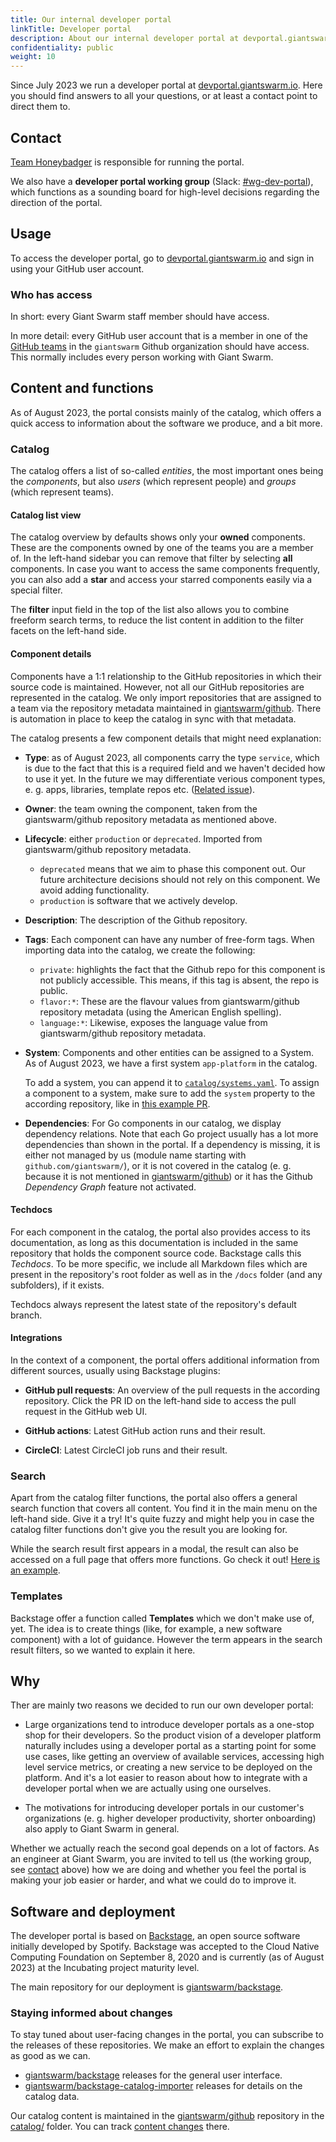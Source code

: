 ```yaml
---
title: Our internal developer portal
linkTitle: Developer portal
description: About our internal developer portal at devportal.giantswarm.io
confidentiality: public
weight: 10
---
```


Since July 2023 we run a developer portal at [devportal.giantswarm.io](https://devportal.giantswarm.io/). Here you should find answers to all your questions, or at least a contact point to direct them to.

## Contact

[Team Honeybadger](https://intranet.giantswarm.io/docs/organizational-structure/teams/honeybadger/) is responsible for running the portal.

We also have a **developer portal working group** (Slack: [#wg-dev-portal](https://gigantic.slack.com/archives/C055VLMTPFE)), which functions as a sounding board for high-level decisions regarding the direction of the portal.

## Usage

To access the developer portal, go to [devportal.giantswarm.io](https://devportal.giantswarm.io/) and sign in using your GitHub user account.

### Who has access

In short: every Giant Swarm staff member should have access.

In more detail: every GitHub user account that is a member in one of the [GitHub teams](https://github.com/orgs/giantswarm/teams) in the `giantswarm` Github organization should have access. This normally includes every person working with Giant Swarm.

## Content and functions

As of August 2023, the portal consists mainly of the catalog, which offers a quick access to information about the software we produce, and a bit more.

### Catalog

The catalog offers a list of so-called _entities_, the most important ones being the _components_, but also _users_ (which represent people) and _groups_ (which represent teams).

#### Catalog list view

The catalog overview by defaults shows only your **owned** components. These are the components owned by one of the teams you are a member of. In the left-hand sidebar you can remove that filter by selecting **all** components. In case you want to access the same components frequently, you can also add a **star** and access your starred components easily via a special filter.

The **filter** input field in the top of the list also allows you to combine freeform search terms, to reduce the list content in addition to the filter facets on the left-hand side.

#### Component details

Components have a 1:1 relationship to the GitHub repositories in which their source code is maintained. However, not all our GitHub repositories are represented in the catalog. We only import repositories that are assigned to a team via the repository metadata maintained in [giantswarm/github](https://github.com/giantswarm/github/tree/main/repositories). There is automation in place to keep the catalog in sync with that metadata.

The catalog presents a few component details that might need explanation:

- **Type**: as of August 2023, all components carry the type `service`, which is due to the fact that this is a required field and we haven't decided how to use it yet. In the future we may differentiate verious component types, e. g. apps, libraries, template repos etc. ([Related issue](https://github.com/giantswarm/giantswarm/issues/27739)).

- **Owner**: the team owning the component, taken from the giantswarm/github repository metadata as mentioned above.

- **Lifecycle**: either `production` or `deprecated`. Imported from giantswarm/github repository metadata.
  - `deprecated` means that we aim to phase this component out. Our future architecture decisions should not rely on this component. We avoid adding functionality.
  - `production` is software that we actively develop.

- **Description**: The description of the Github repository.

- **Tags**: Each component can have any number of free-form tags. When importing data into the catalog, we create the following:
  - `private`: highlights the fact that the Github repo for this component is not publicly accessible. This means, if this tag is absent, the repo is public.
  - `flavor:*`: These are the flavour values from giantswarm/github repository metadata (using the American English spelling).
  - `language:*`: Likewise, exposes the language value from giantswarm/github repository metadata.

- **System**: Components and other entities can be assigned to a System. As of August 2023, we have a first system `app-platform` in the catalog.

  To add a system, you can append it to [`catalog/systems.yaml`](https://github.com/giantswarm/github/blob/main/catalog/systems.yaml). To assign a component to a system, make sure to add the `system` property to the according repository, like in [this example PR](https://github.com/giantswarm/github/pull/1044/files#diff-eacb07a081b75cd32aab835640285ad1413773e06e49af1470c8d4934385f19cR11).

- **Dependencies**: For Go components in our catalog, we display dependency relations. Note that each Go project usually has a lot more dependencies than shown in the portal. If a dependency is missing, it is either not managed by us (module name starting with `github.com/giantswarm/`), or it is not covered in the catalog (e. g. because it is not mentioned in [giantswarm/github](https://github.com/giantswarm/github/tree/main/repositories)) or it has the Github _Dependency Graph_ feature not activated.

#### Techdocs

For each component in the catalog, the portal also provides access to its documentation, as long as this documentation is included in the same repository that holds the component source code. Backstage calls this _Techdocs_. To be more specific, we include all Markdown files which are present in the repository's root folder as well as in the `/docs` folder (and any subfolders), if it exists.

Techdocs always represent the latest state of the repository's default branch.

#### Integrations

In the context of a component, the portal offers additional information from different sources, usually using Backstage plugins:

- **GitHub pull requests**: An overview of the pull requests in the according repository. Click the PR ID on the left-hand side to access the pull request in the GitHub web UI.

- **GitHub actions**: Latest GitHub action runs and their result.

- **CircleCI**: Latest CircleCI job runs and their result.

### Search

Apart from the catalog filter functions, the portal also offers a general search function that covers all content. You find it in the main menu on the left-hand side. Give it a try! It's quite fuzzy and might help you in case the catalog filter functions don't give you the result you are looking for.

While the search result first appears in a modal, the result can also be accessed on a full page that offers more functions. Go check it out! [Here is an example](https://devportal.giantswarm.io/search?query=hello-world).

### Templates

Backstage offer a function called **Templates** which we don't make use of, yet. The idea is to create things (like, for example, a new software component) with a lot of guidance. However the term appears in the search result filters, so we wanted to explain it here.

## Why

Ther are mainly two reasons we decided to run our own developer portal:

- Large organizations tend to introduce developer portals as a one-stop shop for their developers. So the product vision of a developer platform naturally includes using a developer portal as a starting point for some use cases, like getting an overview of available services, accessing high level service metrics, or creating a new service to be deployed on the platform. And it's a lot easier to reason about how to integrate with a developer portal when we are actually using one ourselves.

- The motivations for introducing developer portals in our customer's organizations (e. g. higher developer productivity, shorter onboarding) also apply to Giant Swarm in general.

Whether we actually reach the second goal depends on a lot of factors. As an engineer at Giant Swarm, you are invited to tell us (the working group, see [contact](#contact) above) how we are doing and whether you feel the portal is making your job easier or harder, and what we could do to improve it.

## Software and deployment

The developer portal is based on [Backstage](https://backstage.io/), an open source software initially developed by Spotify. Backstage was accepted to the Cloud Native Computing Foundation on September 8, 2020 and is currently (as of August 2023) at the Incubating project maturity level.

The main repository for our deployment is [giantswarm/backstage](https://github.com/giantswarm/backstage).

### Staying informed about changes

To stay tuned about user-facing changes in the portal, you can subscribe to the releases of these repositories. We make an effort to explain the changes as good as we can.

- [giantswarm/backstage](https://github.com/giantswarm/backstage/releases) releases for the general user interface.
- [giantswarm/backstage-catalog-importer](https://github.com/giantswarm/backstage-catalog-importer/releases) releases for details on the catalog data.

Our catalog content is maintained in the [giantswarm/github](https://github.com/giantswarm/github) repository in the [catalog/](https://github.com/giantswarm/github/tree/main/catalog) folder. You can track [content changes](https://github.com/giantswarm/github/commits/main/catalog) there.
